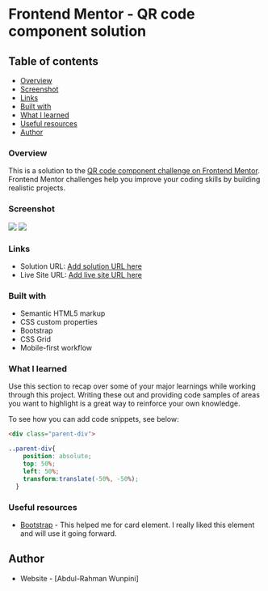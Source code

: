 # Frontend Mentor - QR code component solution

## Table of contents

  - [Overview](#Overview)
  - [Screenshot](#screenshot)
  - [Links](#links)
  - [Built with](#built-with)
  - [What I learned](#what-i-learned)
  - [Useful resources](#useful-resources)
- [Author](#author)



### Overview
This is a solution to the [QR code component challenge on Frontend Mentor](https://www.frontendmentor.io/challenges/qr-code-component-iux_sIO_H). Frontend Mentor challenges help you improve your coding skills by building realistic projects. 



### Screenshot

![](Screenshot(38).jpg)
![](Screenshot(39).jpg)


### Links

- Solution URL: [Add solution URL here](https://your-solution-url.com)
- Live Site URL: [Add live site URL here](https://your-live-site-url.com)

### Built with

- Semantic HTML5 markup
- CSS custom properties
- Bootstrap
- CSS Grid
- Mobile-first workflow


### What I learned

Use this section to recap over some of your major learnings while working through this project. Writing these out and providing code samples of areas you want to highlight is a great way to reinforce your own knowledge.

To see how you can add code snippets, see below:

```html
<div class="parent-div">
```
```css
..parent-div{
    position: absolute;
    top: 50%;
    left: 50%;
    transform:translate(-50%, -50%);
  }
```


### Useful resources

- [Bootstrap](https://getbootstrap.com/) - This helped me for card element. I really liked this element and will use it going forward.


## Author

- Website - [Abdul-Rahman Wunpini]

